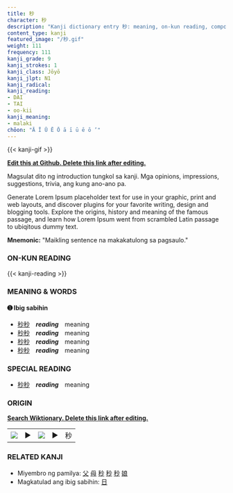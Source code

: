 ```yaml
---
title: 秒
character: 秒
description: "Kanji dictionary entry 秒: meaning, on-kun reading, compounds, origin, related kanji"
content_type: kanji
featured_image: "/秒.gif"
weight: 111
frequency: 111
kanji_grade: 9
kanji_strokes: 1
kanji_class: Jōyō
kanji_jlpt: N1
kanji_radical: 
kanji_reading: 
- DAI
- TAI
- oo-kii
kanji_meaning:
- malaki
chōon: "Ā Ī Ū Ē Ō ā ī ū ē ō ’"
---
```

[//]: # (Don't edit the line below. Kanji animated GIF code is automatically generated.)
{{< kanji-gif >}}

[//]: # (Edit below this line.)

**[Edit this at Github. Delete this link after editing.](https://github.com/tim0g/tim/tree/main/content/kanji/秒/index.md)**

Magsulat dito ng introduction tungkol sa kanji. Mga opinions, impressions, suggestions, trivia, ang kung ano-ano pa.

Generate Lorem Ipsum placeholder text for use in your graphic, print and web layouts, and discover plugins for your favorite writing, design and blogging tools. Explore the origins, history and meaning of the famous passage, and learn how Lorem Ipsum went from scrambled Latin passage to ubiqitous dummy text.
 
**Mnemonic:** "Maikling sentence na makakatulong sa pagsaulo."

### ON-KUN READING

[//]: # (Don't edit the line below. ON-KUN READING code is automatically generated.)
{{< kanji-reading >}}

### MEANING & WORDS

#### ➊ **Ibig sabihin**
  - [秒](../秒)[秒](../秒)　***reading***　meaning
  - [秒](../秒)[秒](../秒)　***reading***　meaning
  - [秒](../秒)[秒](../秒)　***reading***　meaning
  - [秒](../秒)[秒](../秒)　***reading***　meaning

### SPECIAL READING
  - [秒](../秒)[秒](../秒)　***reading***　meaning

### ORIGIN

**[Search Wiktionary. Delete this link after editing.](https://wiktionary.org/wiki/秒)**
<table class="kanji-table"><tr><td>
<img src="60px-秒-bronze.svg.png">
</td><td>▶</td><td>
<img src="60px-秒-oracle.svg.png">
</td><td>▶</td>
<td class="kanji-origin">秒</td>
</tr></table>

### RELATED KANJI
- Miyembro ng pamilya: [父](../父) [母](../母) [秒](../秒) [秒](../秒) [秒](../秒) [娘](../娘)
- Magkatulad ang ibig sabihin: [日](../日)
